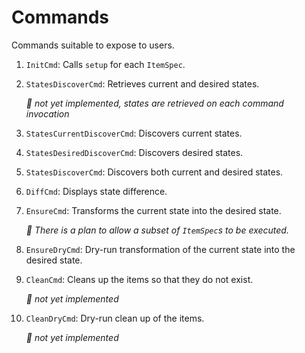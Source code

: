 # Commands

Commands suitable to expose to users.

1. `InitCmd`: Calls `setup` for each `ItemSpec`.
2. `StatesDiscoverCmd`: Retrieves current and desired states.

    *🚧 not yet implemented, states are retrieved on each command invocation*

3. `StatesCurrentDiscoverCmd`: Discovers current states.
4. `StatesDesiredDiscoverCmd`: Discovers desired states.
5. `StatesDiscoverCmd`: Discovers both current and desired states.
6. `DiffCmd`: Displays state difference.
7. `EnsureCmd`: Transforms the current state into the desired state.

    *🚧 There is a plan to allow a subset of `ItemSpec`s to be executed.*

8. `EnsureDryCmd`: Dry-run transformation of the current state into the desired state.
9. `CleanCmd`: Cleans up the items so that they do not exist.

    *🚧 not yet implemented*

10. `CleanDryCmd`: Dry-run clean up of the items.

    *🚧 not yet implemented*
